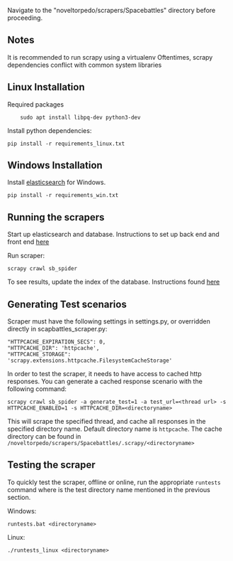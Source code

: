 Navigate to the "noveltorpedo/scrapers/Spacebattles" directory
before proceeding.

## Notes
It is recommended to run scrapy using a virtualenv
Oftentimes, scrapy dependencies conflict with common system libraries


## Linux Installation

Required packages
```
    sudo apt install libpq-dev python3-dev
```

Install python dependencies:
```
pip install -r requirements_linux.txt
```

## Windows Installation

Install [elasticsearch](https://www.elastic.co/downloads/past-releases/elasticsearch-2-4-4) for Windows.

```
pip install -r requirements_win.txt
```

## Running the scrapers

Start up elasticsearch and database.
Instructions to set up back end and front end [here](../../website)

Run scraper:
```
scrapy crawl sb_spider
```


To see results, update the index of the database. Instructions found [here](../../website)



## Generating Test scenarios

Scraper must have the following settings in settings.py, or overridden directly in scapbattles_scraper.py:
```
"HTTPCACHE_EXPIRATION_SECS": 0,
"HTTPCACHE_DIR": 'httpcache',
"HTTPCACHE_STORAGE": 'scrapy.extensions.httpcache.FilesystemCacheStorage'
```

In order to test the scraper, it needs to have access to cached http responses. You can generate a cached response
scenario with the following command:

```
scrapy crawl sb_spider -a generate_test=1 -a test_url=<thread url> -s HTTPCACHE_ENABLED=1 -s HTTPCACHE_DIR=<directoryname>
```

This will scrape the specified thread, and cache all responses in the specified directory name.
Default directory name is `httpcache`.
The cache directory can be found in `/noveltorpedo/scrapers/Spacebattles/.scrapy/<directoryname>`

## Testing the scraper

To quickly test the scraper, offline or online, run the appropriate `runtests` command
where <directoryname> is the test directory name mentioned in the previous section.

Windows:
```
runtests.bat <directoryname>
```

Linux:
```
./runtests_linux <directoryname>
```
